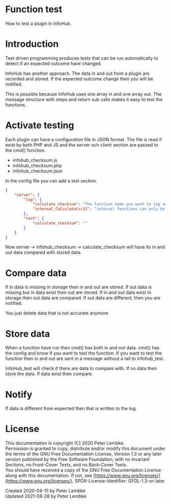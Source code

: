 # Function test
How to test a plugin in InfoHub.  

# Introduction
Test driven programming produces tests that can be run automatically to detect if an expected outcome have changed.

InfoHub has another approach. The data in and out from a plugin are recorded and stored. If the expected outcome change then you will be notified.

This is possible because InfoHub uses one array in and one array out. The message structure with steps and return sub calls makes it easy to test the functions.

# Activate testing
Each plugin can have a configuration file in JSON format. The file is read if exist by both PHP and JS and the server och client section are passed to the cmd() function.

* infohub_checksum.js
* infohub_checksum.php
* infohub_checksum.json

In the config file you can add a test section.
```JSON
{
    "server": {
        "log": {
            "calculate_checksum": "The function name you want to log as key. This data string can be left empty",
            "internal_CalculateCrc32": "internal functions can only be logged if they are called with internal_Cmd."
        },
        "test": {
            "calculate_checksum": "" 
        }   
    }
}
```
Now server -> infohub_checksum -> calculate_checksum will have its in and out data compared with stored data.

# Compare data
If in data is missing in storage then in and out are stored.
If out data is missing but in data exist then out are stored.
If in and out data exist in storage then out data are compared.
If out data are different, then you are notified.

You just delete data that is not accurate anymore.  

# Store data
When a function have run then cmd() has both in and out data. 
cmd() has the config and know if you want to test the function.
If you want to test the function then in and out are sent in a message without a tail to infohub_test.

InfoHub_test will check if there are data to compare with. If no data then store the data. If data exist then compare.

# Notify
If data is different from expected then that is written to the log.

# License
This documentation is copyright (C) 2020 Peter Lembke.  
Permission is granted to copy, distribute and/or modify this document under the terms of the GNU Free Documentation License, Version 1.3 or any later version published by the Free Software Foundation; with no Invariant Sections, no Front-Cover Texts, and no Back-Cover Texts.  
You should have received a copy of the GNU Free Documentation License along with this documentation. If not, see [https://www.gnu.org/licenses/](https://www.gnu.org/licenses/).  SPDX-License-Identifier: GFDL-1.3-or-later  

Created 2020-04-15 by Peter Lembke  
Updated 2021-08-28 by Peter Lembke  

